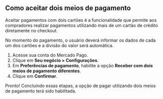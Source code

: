 ## Como aceitar dois meios de pagamento

Aceitar pagamentos com dois cartões é a funcionalidade que permite aos compradores realizar pagamentos utilizando mais de um cartão de crédito diretamente no checkout.

 No momento do pagamento, o usuário deverá informar os dados de cada um dos cartões e a divisão do valor será automática.

1. Acesse sua conta do Mercado Pago.
2. Clique em **Seu negócio > Configurações**. 
3. Em **Preferências de pagamento**, habilite a opção **Receber com dois meios de pagamento diferentes**.
4. Clique em **Confirmar**.

Pronto! Concluindo essas etapas, a opção de pagar utilizando dois meios de pagamento terá sido habilitada.
